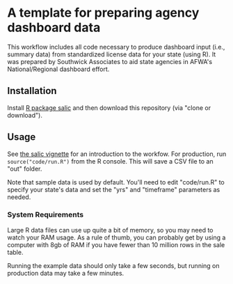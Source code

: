 # A template for preparing agency dashboard data

This workflow includes all code necessary to produce dashboard input (i.e., summary data) from standardized license data for your state (using R). It was prepared by Southwick Associates to aid state agencies in AFWA's National/Regional dashboard effort.

## Installation

Install [R package salic](https://southwick-associates.github.io/salic/) and then download this repository (via "clone or download").

## Usage

See [the salic vignette](https://southwick-associates.github.io/salic/articles/salic.html) for an introduction to the workfow. For production, run `source("code/run.R")` from the R console. This will save a CSV file to an "out" folder.

Note that sample data is used by default. You'll need to edit "code/run.R" to specify your state's data and set the "yrs" and "timeframe" parameters as needed.  

### System Requirements

Large R data files can use up quite a bit of memory, so you may need to watch your RAM usage. As a rule of thumb,  you can probably get by using a computer with 8gb of RAM if you have fewer than 10 million rows in the sale table.

Running the example data should only take a few seconds, but running on production data may take a few minutes.
